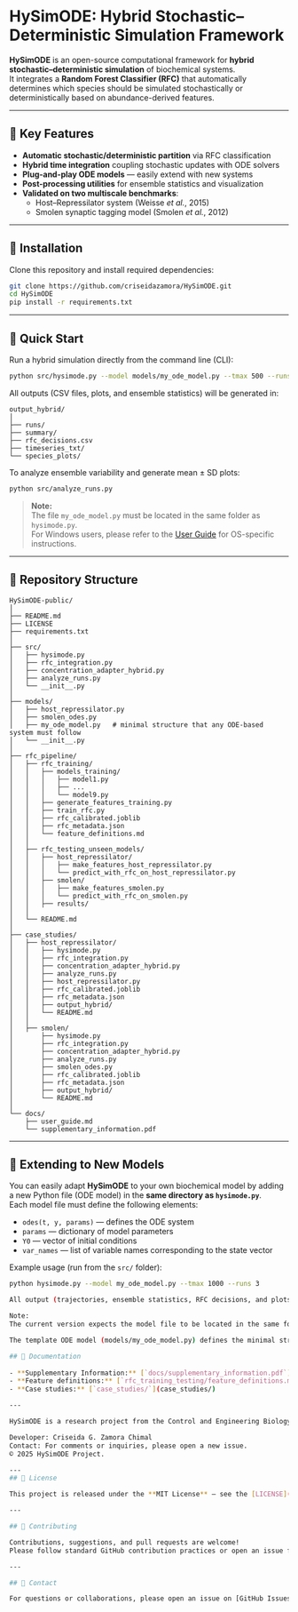 # HySimODE: Hybrid Stochastic–Deterministic Simulation Framework

**HySimODE** is an open-source computational framework for **hybrid stochastic–deterministic simulation** of biochemical systems.  
It integrates a **Random Forest Classifier (RFC)** that automatically determines which species should be simulated stochastically or deterministically based on abundance-derived features.

---

## 🚀 Key Features

- **Automatic stochastic/deterministic partition** via RFC classification  
- **Hybrid time integration** coupling stochastic updates with ODE solvers  
- **Plug-and-play ODE models** — easily extend with new systems  
- **Post-processing utilities** for ensemble statistics and visualization  
- **Validated on two multiscale benchmarks**:  
  - Host–Repressilator system (Weisse *et al.*, 2015)  
  - Smolen synaptic tagging model (Smolen *et al.*, 2012)

---

## 🧰 Installation

Clone this repository and install required dependencies:

```bash
git clone https://github.com/criseidazamora/HySimODE.git
cd HySimODE
pip install -r requirements.txt
```

---

## 🧪 Quick Start

Run a hybrid simulation directly from the command line (CLI):

```bash
python src/hysimode.py --model models/my_ode_model.py --tmax 500 --runs 3
```

All outputs (CSV files, plots, and ensemble statistics) will be generated in:

```
output_hybrid/
│
├── runs/
├── summary/
├── rfc_decisions.csv
├── timeseries_txt/
└── species_plots/
```

To analyze ensemble variability and generate mean ± SD plots:

```bash
python src/analyze_runs.py
```

> **Note:**  
> The file `my_ode_model.py` must be located in the same folder as `hysimode.py`.  
> For Windows users, please refer to the [User Guide](docs/user_guide.md) for OS-specific instructions.

---

## 📂 Repository Structure

```
HySimODE-public/
│
├── README.md
├── LICENSE
├── requirements.txt
│
├── src/
│   ├── hysimode.py
│   ├── rfc_integration.py
│   ├── concentration_adapter_hybrid.py
│   ├── analyze_runs.py
│   └── __init__.py
│
├── models/
│   ├── host_repressilator.py
│   ├── smolen_odes.py
│   ├── my_ode_model.py   # minimal structure that any ODE-based system must follow 
│   └── __init__.py
│
├── rfc_pipeline/
│   ├── rfc_training/
│   │   ├── models_training/
│   │   │   ├── model1.py
│   │   │   ├── ...
│   │   │   └── model9.py
│   │   ├── generate_features_training.py
│   │   ├── train_rfc.py
│   │   ├── rfc_calibrated.joblib
│   │   ├── rfc_metadata.json
│   │   └── feature_definitions.md
│   │
│   ├── rfc_testing_unseen_models/
│   │   ├── host_repressilator/
│   │   │   ├── make_features_host_repressilator.py
│   │   │   └── predict_with_rfc_on_host_repressilator.py
│   │   ├── smolen/
│   │   │   ├── make_features_smolen.py
│   │   │   └── predict_with_rfc_on_smolen.py
│   │   ├── results/
│   │   
│   └── README.md
│
├── case_studies/
│   ├── host_repressilator/
│   │   ├── hysimode.py
│   │   ├── rfc_integration.py
│   │   ├── concentration_adapter_hybrid.py
│   │   ├── analyze_runs.py
│   │   ├── host_repressilator.py
│   │   ├── rfc_calibrated.joblib
│   │   ├── rfc_metadata.json
│   │   ├── output_hybrid/
│   │   └── README.md
│   │
│   ├── smolen/
│       ├── hysimode.py
│       ├── rfc_integration.py
│       ├── concentration_adapter_hybrid.py
│       ├── analyze_runs.py
│       ├── smolen_odes.py
│       ├── rfc_calibrated.joblib
│       ├── rfc_metadata.json
│       ├── output_hybrid/
│       └── README.md      
│
└── docs/
    ├── user_guide.md
    └── supplementary_information.pdf

```

---

## 🧬 Extending to New Models

You can easily adapt **HySimODE** to your own biochemical model by adding a new Python file (ODE model) in the **same directory as `hysimode.py`**.  
Each model file must define the following elements:

- `odes(t, y, params)` — defines the ODE system  
- `params` — dictionary of model parameters  
- `Y0` — vector of initial conditions  
- `var_names` — list of variable names corresponding to the state vector  

Example usage (run from the `src/` folder):

```bash
python hysimode.py --model my_ode_model.py --tmax 1000 --runs 3

All output (trajectories, ensemble statistics, RFC decisions, and plots) will be automatically generated inside the output_hybrid/ directory.

Note:
The current version expects the model file to be located in the same folder as hysimode.py.

The template ODE model (models/my_ode_model.py) defines the minimal structure that any ODE-based system must follow to be compatible with HySimODE.

## 📘 Documentation
 
- **Supplementary Information:** [`docs/supplementary_information.pdf`](docs/supplementary_information.pdf)  
- **Feature definitions:** [`rfc_training_testing/feature_definitions.md`](rfc_training_testing/feature_definitions.md)  
- **Case studies:** [`case_studies/`](case_studies/)

---

HySimODE is a research project from the Control and Engineering Biology Group (University of Warwick).

Developer: Criseida G. Zamora Chimal
Contact: For comments or inquiries, please open a new issue.
© 2025 HySimODE Project.

---
## 📜 License

This project is released under the **MIT License** — see the [LICENSE](LICENSE) file for details.

---

## 🤝 Contributing

Contributions, suggestions, and pull requests are welcome!  
Please follow standard GitHub contribution practices or open an issue for discussion.

---

## 🧩 Contact

For questions or collaborations, please open an issue on [GitHub Issues](https://github.com/criseidazamora/HySimODE/issues).
